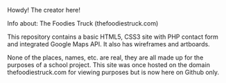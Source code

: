 Howdy!
The creator here!

Info about: The Foodies Truck (thefoodiestruck.com)

This repository contains a basic HTML5, CSS3 site with PHP contact form and integrated Google Maps API.
It also has wireframes and artboards.

None of the places, names, etc. are real, they are all made up for the purposes of a school project. 
This site was once hosted on the domain thefoodiestruck.com for viewing purposes but is now here on Github only.
